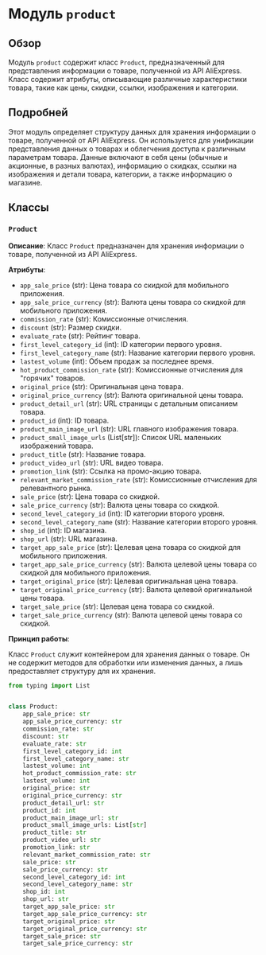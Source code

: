 # Модуль `product`

## Обзор

Модуль `product` содержит класс `Product`, предназначенный для представления информации о товаре, полученной из API AliExpress. Класс содержит атрибуты, описывающие различные характеристики товара, такие как цены, скидки, ссылки, изображения и категории.

## Подробней

Этот модуль определяет структуру данных для хранения информации о товаре, полученной от API AliExpress. Он используется для унификации представления данных о товарах и облегчения доступа к различным параметрам товара. Данные включают в себя цены (обычные и акционные, в разных валютах), информацию о скидках, ссылки на изображения и детали товара, категории, а также информацию о магазине.

## Классы

### `Product`

**Описание**: Класс `Product` предназначен для хранения информации о товаре, полученной из API AliExpress.

**Атрибуты**:
- `app_sale_price` (str): Цена товара со скидкой для мобильного приложения.
- `app_sale_price_currency` (str): Валюта цены товара со скидкой для мобильного приложения.
- `commission_rate` (str): Комиссионные отчисления.
- `discount` (str): Размер скидки.
- `evaluate_rate` (str): Рейтинг товара.
- `first_level_category_id` (int): ID категории первого уровня.
- `first_level_category_name` (str): Название категории первого уровня.
- `lastest_volume` (int): Объем продаж за последнее время.
- `hot_product_commission_rate` (str): Комиссионные отчисления для "горячих" товаров.
- `original_price` (str): Оригинальная цена товара.
- `original_price_currency` (str): Валюта оригинальной цены товара.
- `product_detail_url` (str): URL страницы с детальным описанием товара.
- `product_id` (int): ID товара.
- `product_main_image_url` (str): URL главного изображения товара.
- `product_small_image_urls` (List[str]): Список URL маленьких изображений товара.
- `product_title` (str): Название товара.
- `product_video_url` (str): URL видео товара.
- `promotion_link` (str): Ссылка на промо-акцию товара.
- `relevant_market_commission_rate` (str): Комиссионные отчисления для релевантного рынка.
- `sale_price` (str): Цена товара со скидкой.
- `sale_price_currency` (str): Валюта цены товара со скидкой.
- `second_level_category_id` (int): ID категории второго уровня.
- `second_level_category_name` (str): Название категории второго уровня.
- `shop_id` (int): ID магазина.
- `shop_url` (str): URL магазина.
- `target_app_sale_price` (str): Целевая цена товара со скидкой для мобильного приложения.
- `target_app_sale_price_currency` (str): Валюта целевой цены товара со скидкой для мобильного приложения.
- `target_original_price` (str): Целевая оригинальная цена товара.
- `target_original_price_currency` (str): Валюта целевой оригинальной цены товара.
- `target_sale_price` (str): Целевая цена товара со скидкой.
- `target_sale_price_currency` (str): Валюта целевой цены товара со скидкой.

**Принцип работы**:

Класс `Product` служит контейнером для хранения данных о товаре. Он не содержит методов для обработки или изменения данных, а лишь предоставляет структуру для их хранения.

```python
from typing import List


class Product:
    app_sale_price: str
    app_sale_price_currency: str
    commission_rate: str
    discount: str
    evaluate_rate: str
    first_level_category_id: int
    first_level_category_name: str
    lastest_volume: int
    hot_product_commission_rate: str
    lastest_volume: int
    original_price: str
    original_price_currency: str
    product_detail_url: str
    product_id: int
    product_main_image_url: str
    product_small_image_urls: List[str]
    product_title: str
    product_video_url: str
    promotion_link: str
    relevant_market_commission_rate: str
    sale_price: str
    sale_price_currency: str
    second_level_category_id: int
    second_level_category_name: str
    shop_id: int
    shop_url: str
    target_app_sale_price: str
    target_app_sale_price_currency: str
    target_original_price: str
    target_original_price_currency: str
    target_sale_price: str
    target_sale_price_currency: str